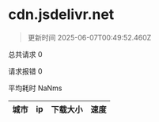 
  # cdn.jsdelivr.net

  > 更新时间 2025-06-07T00:49:52.460Z
  
  总共请求 0

  请求报错 0

  平均耗时 NaNms

|城市|ip|下载大小|速度|
|-----|----------|---|---|

  